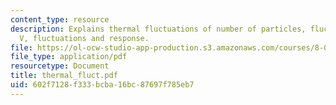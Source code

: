 ```yaml
---
content_type: resource
description: Explains thermal fluctuations of number of particles, fluctuations of
  V, fluctuations and response.
file: https://ol-ocw-studio-app-production.s3.amazonaws.com/courses/8-08-statistical-physics-ii-spring-2005/602f7128f333bcba16bc87697f785eb7_thermal_fluct.pdf
file_type: application/pdf
resourcetype: Document
title: thermal_fluct.pdf
uid: 602f7128-f333-bcba-16bc-87697f785eb7
---
```

